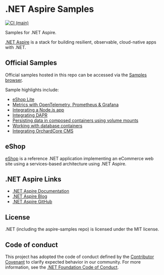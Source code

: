 # .NET Aspire Samples

[![CI (main)](https://github.com/dotnet/aspire-samples/actions/workflows/ci.yml/badge.svg)](https://github.com/dotnet/aspire-samples/actions/workflows/ci.yml)

Samples for .NET Aspire.

[.NET Aspire](https://aka.ms/aspireannouncement) is a stack for building resilient, observable, cloud-native apps with .NET.

## Official Samples

Official samples hosted in this repo can be accessed via the [Samples browser](https://learn.microsoft.com/samples/browse/?expanded=dotnet&products=dotnet-aspire).

Sample highlights include:

- [eShop Lite](./samples/eShopLite/)
- [Metrics with OpenTelemetry, Prometheus & Grafana](./samples/Metrics)
- [Integrating a Node.js app](./samples/AspireWithNode)
- [Integrating DAPR](./samples/AspireWithDapr)
- [Persisting data in composed containers using volume mounts](./samples/VolumeMount)
- [Working with database containers](./samples/DatabaseContainers)
- [Integrating OrchardCore CMS](./samples/OrchardCore)

## eShop

[eShop](https://github.com/dotnet/eshop) is a reference .NET application implementing an eCommerce web site using a services-based architecture using .NET Aspire.

## .NET Aspire Links

- [.NET Aspire Documentation](https://learn.microsoft.com/dotnet/aspire)
- [.NET Aspire Blog](https://aka.ms/aspireannouncement)
- [.NET Aspire GitHub](https://github.com/dotnet/aspire)

## License

.NET (including the aspire-samples repo) is licensed under the MIT license.

## Code of conduct

This project has adopted the code of conduct defined by the [Contributor Covenant](https://contributor-covenant.org) to clarify expected behavior in our community. For more information, see the [.NET Foundation Code of Conduct](https://www.dotnetfoundation.org/code-of-conduct).

